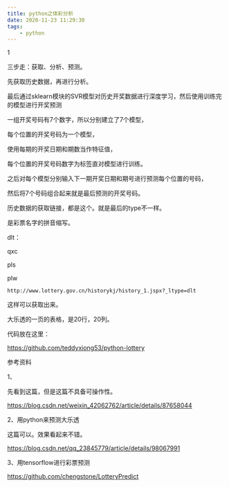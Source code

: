 ```yaml
---
title: python之体彩分析
date: 2020-11-23 11:29:30
tags:
	- python
---
```


1

三步走：获取、分析、预测。

先获取历史数据，再进行分析。

最后通过sklearn模块的SVR模型对历史开奖数据进行深度学习，然后使用训练完的模型进行开奖预测

一组开奖号码有7个数字，所以分别建立了7个模型，

每个位置的开奖号码为一个模型，

使用每期的开奖日期和期数当作特征值，

每个位置的开奖号码数字为标签直对模型进行训练。

之后对每个模型分别输入下一期开奖日期和期号进行预测每个位置的号码，

然后将7个号码组合起来就是最后预测的开奖号码。

历史数据的获取链接，都是这个。就是最后的type不一样。

是彩票名字的拼音缩写。

dlt：

qxc

pls

plw

```
http://www.lottery.gov.cn/historykj/history_1.jspx?_ltype=dlt
```

这样可以获取出来。

大乐透的一页的表格，是20行，20列。

代码放在这里：

https://github.com/teddyxiong53/python-lottery





参考资料

1、

先看到这篇，但是这篇不具备可操作性。

https://blog.csdn.net/weixin_42062762/article/details/87658044

2、用python来预测大乐透

这篇可以。效果看起来不错。

https://blog.csdn.net/qq_23845779/article/details/98067991

3、用tensorflow进行彩票预测

https://github.com/chengstone/LotteryPredict